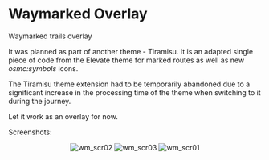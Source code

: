 # Waymarked Overlay

Waymarked trails overlay
 
It was planned as part of another theme - Tiramisu. It is an adapted single piece of code from the Elevate theme for marked routes as well as new _osmc:symbols_ icons.

The Tiramisu theme extension had to be temporarily abandoned due to a significant increase in the processing time of the theme when switching to it during the journey.

Let it work as an overlay for now.

Screenshots:

<div align="center">

![wm_scr02](https://user-images.githubusercontent.com/35865856/153622829-07f556b5-685c-4a04-879e-0f2b0ae79a71.jpg)
![wm_scr03](https://user-images.githubusercontent.com/35865856/153622821-e213e15a-969a-41e0-b443-d20e773e00b2.jpg)
![wm_scr01](https://user-images.githubusercontent.com/35865856/153622835-293d8db0-d3e2-4c4b-bde3-b1360bee96b6.jpg)

</div>

